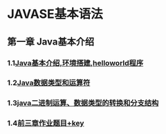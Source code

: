 
# JAVASE基本语法
## 第一章 Java基本介绍
### 1.1[Java基本介绍,环境搭建,helloworld程序](https://github.com/Ze1Sure/javaSE/issues/1)
### 1.2[Java数据类型和运算符](https://github.com/Ze1Sure/javaSE/issues/2)
### 1.3[java二进制运算、数据类型的转换和分支结构](https://github.com/Ze1Sure/javaSE/issues/3)
### 1.4[前三章作业题目+key](https://github.com/Ze1Sure/javaSE/issues/4)
